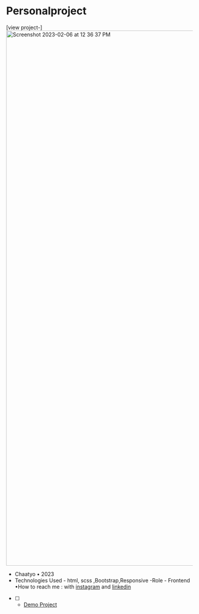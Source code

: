 # Personalproject
[view project-]<img width="1439" alt="Screenshot 2023-02-06 at 12 36 37 PM" src="https://user-images.githubusercontent.com/120978791/217365872-3c9fdcd4-43cf-4b48-bf86-07bb6c4dcd1f.png">
- Chaatyo • 2023
- Technologies Used - html, scss ,Bootstrap,Responsive
-Role - Frontend
•How to reach me : with [instagram](https://www.instagram.com/erfan_hesaraki_web) and [linkedin](https://www.linkedin.com/in/erfan-hesaraki-)
- [ ] - [Demo Project](https://erfanhesaraki.github.io/Personalproject/)
